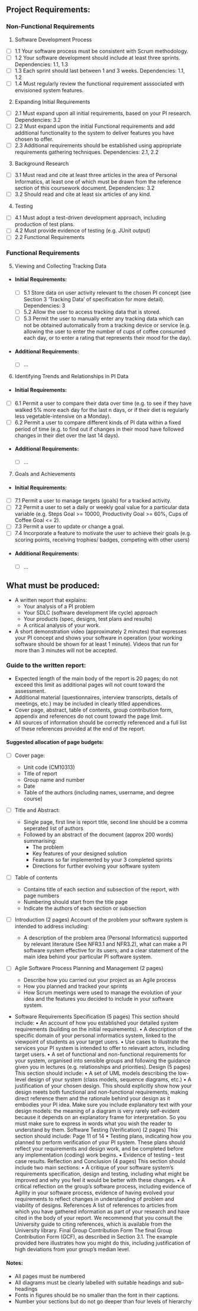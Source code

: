 ## Project Requirements:

### Non-Functional Requirements
1. Software Development Process
  - [ ] 1.1 Your software process must be consistent with Scrum methodology.
  - [ ] 1.2 Your software development should include at least three sprints. Dependencies: 1.1, 1.3
  - [ ] 1.3 Each sprint should last between 1 and 3 weeks.
    Dependencies: 1.1, 1.2
  - [ ] 1.4 Must regularly review the functional requirement asssociated with envisioned system features.

2. Expanding Initial Requirements
  - [ ] 2.1 Must expand upon all initial requirements, based on your
PI research.
Dependencies: 3.2
  - [ ] 2.2 Must expand upon the initial Functional requirements
and add additional functionality to the system to deliver
features you have chosen to offer.
  - [ ] 2.3 Additional requirements should be established using
appropriate requirements gathering techniques.
Dependencies: 2.1, 2.2

3. Background Research
  - [ ] 3.1 Must read and cite at least three articles in the area of
Personal Informatics, at least one of which must be drawn
from the reference section of this coursework document.
Dependencies: 3.2
  - [ ] 3.2 Should read and cite at least six articles of any kind. 

4. Testing
  - [ ] 4.1 Must adopt a test-driven development approach,
including production of test plans.
  - [ ] 4.2 Must provide evidence of testing (e.g. JUnit output)
  - [ ] 2.2 Functional Requirements

### Functional Requirements

5. Viewing and Collecting Tracking Data
  - #### Initial Requirements:
    - [ ] 5.1 Store data on user activity relevant to the chosen PI
concept (see Section 3 ‘Tracking Data’ of specification for more detail).
Dependencies: 3
    - [ ] 5.2 Allow the user to access tracking data that is stored.
    - [ ] 5.3 Permit the user to manually enter any tracking data which
can not be obtained automatically from a tracking device or
service (e.g. allowing the user to enter the number of cups
of coffee consumed each day, or to enter a rating that
represents their mood for the day).
  - #### Additional Requirements:
    - [ ] ...
  

6. Identifying Trends and Relationships in PI Data
  - #### Initial Requirements:
  - [ ] 6.1 Permit a user to compare their data over time (e.g. to see
if they have walked 5% more each day for the last n days,
or if their diet is regularly less vegetable-intensive on a
Monday). 
  - [ ] 6.2 Permit a user to compare different kinds of PI data within
a fixed period of time (e.g. to find out if changes in their
mood have followed changes in their diet over the last 14
days).
  - #### Additional Requirements:
      - [ ] ...

7. Goals and Achievements
  - #### Initial Requirements:
  - [ ] 7.1 Permit a user to manage targets (goals) for a tracked
activity.
  - [ ] 7.2 Permit a user to set a daily or weekly goal value for a
particular data variable (e.g. Steps Goal >= 10000,
Productivity Goal >= 60%, Cups of Coffee Goal <= 2).
  - [ ] 7.3 Permit a user to update or change a goal.
  - [ ] 7.4 Incorporate a feature to motivate the user to achieve their
goals (e.g. scoring points, receiving trophies/ badges,
competing with other users)
  - #### Additional Requirements:
      - [ ] ...

## What must be produced:
  - A written report that explains:
    -  Your analysis of a PI problem
    -  Your SDLC (software development life cycle) approach 
    -  Your products (spec, designs, test plans and results)
    -  A critical analysis of your work. 
  - A short demonstration video (approximately 2 minutes) that expresses your PI concept and shows your software in operation
(your working software should be shown for at least 1 minute). Videos that run for more than 3 minutes will not be
accepted. 

### Guide to the written report:

  - Expected length of the main body of the report is 20 pages; do not exceed this limit as
additional pages will not count toward the assessment. 
  - Additional material (questionnaires, interview transcripts, details of meetings, etc.) may be included in clearly
titled appendices. 
  - Cover page, abstract, table of contents, group contribution form, appendix and references do not count toward the page limit.
  - All sources of information should be correctly referenced and a full list of these references provided at the end of the report.

#### Suggested allocation of page budgets:

  - [ ] Cover page:
    - Unit code (CM10313)
    - Title of report
    - Group name and number
    - Date
    - Table of the authors (including names, username, and degree course)
 
  - [ ] Title and Abstract:
    - Single page, first line is report title, second line should be a comma seperated list of authors
    - Followed by an abstract of the document (approx 200 words) summarising:
      - The problem
      - Key features of your designed solution
      - Features so far implemented by your 3 completed sprints
      - Directions for further evolving your software system  

  - [ ] Table of contents
    - Contains title of each section and subsection of the report, with page numbers
    - Numbering should start from the title page
    - Indicate the authors of each section or subsection
  
  - [ ] Introduction (2 pages)
    Account of the problem your software system is intended to address including:
    - A description of the problem area (Personal Informatics) supported by relevant literature (See
NFR3.1 and NFR3.2), what can make a PI software system effective for its users, and a clear
statement of the main idea behind your particular PI software system. 

  - [ ] Agile Software Process Planning and Management (2 pages)
    - Describe how you carried out your project as an Agile process
    - How you planned and tracked your sprints
    - How Scrum meetings were used to manage the evolution of your idea and the features you decided to include in your software system.
  - Software Requirements Specification (5 pages)
This section should include:
• An account of how you established your detailed system requirements (building on
the initial requirements).
• A description of the specific domain of your personal informatics system, linked to
the viewpoint of students as your target users.
• Use cases to illustrate the services your PI system is intended to offer to relevant
actors, including target users.
• A set of functional and non-functional requirements for your system, organised into
sensible groups and following the guidance given you in lectures (e.g. relationships
and priorities).
Design (5 pages)
This section should include:
• A set of UML models describing the low-level design of your system (class models,
sequence diagrams, etc.)
• A justification of your chosen design. This should explicitly show how your design
meets both functional and non-functional requirements, making direct reference
them and the rationale behind your design as it embodies your PI idea. 
Make sure you include explanatory text with your design models: the meaning of a diagram
is very rarely self-evident because it depends on an explanatory frame for interpretation. So
you must make sure to express in words what you wish the reader to understand by them.
Software Testing (Verification) (2 pages)
This section should include:
Page 11 of 14
• Testing plans, indicating how you planned to perform verification of your PI system.
These plans should reflect your requirements and design work, and be completed
before any implementation (coding) work begins.
• Evidence of testing - test case results.
Reflection and Conclusion (4 pages)
This section should include two main sections:
• A critique of your software system’s requirements specification, design and testing,
including what might be improved and why you feel it would be better with these
changes.
• A critical reflection on the group’s software process, including evidence of Agility in
your software process, evidence of having evolved your requirements to reflect
changes in understanding of problem and viability of designs.
References
A list of references to articles from which you have gathered information as part of your
research and have cited in the body of your report. We recommend that you consult the
University guide to citing references, which is available from the University library.
Final Group Contribution Form
The final Group Contribution Form (GCF), as described in Section 3.1. The example provided
here illustrates how you might do this, including justification of high deviations from your
group’s median level. 


#### Notes:
  - All pages must be numbered
  - All diagrams must be clearly labelled with suitable headings and sub-headings 
  - Fonts in figures should be no smaller than the font in their captions. 
  - Number your sections but do not go deeper than four levels of hierarchy
